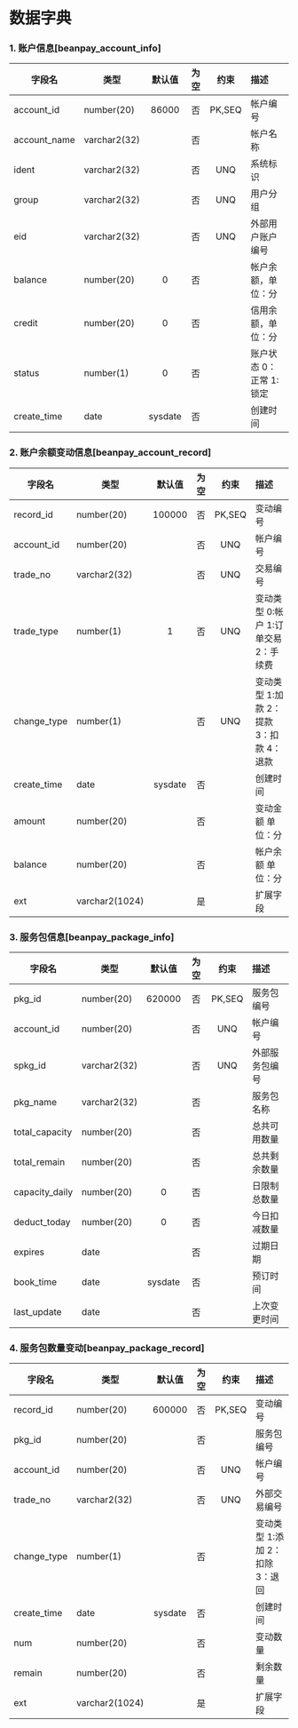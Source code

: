 # 数据字典

### 1. 账户信息[beanpay_account_info]

| 字段名       | 类型         | 默认值  | 为空  |  约束  | 描述                    |
| ------------ | ------------ | :-----: | :---: | :----: | :---------------------- |
| account_id   | number(20)   |  86000  |  否   | PK,SEQ | 帐户编号                |
| account_name | varchar2(32) |         |  否   |        | 帐户名称                |
| ident        | varchar2(32) |         |  否   |  UNQ   | 系统标识                |
| group        | varchar2(32) |         |  否   |  UNQ   | 用户分组                |
| eid          | varchar2(32) |         |  否   |  UNQ   | 外部用户账户编号        |
| balance      | number(20)   |    0    |  否   |        | 帐户余额，单位：分      |
| credit       | number(20)   |    0    |  否   |        | 信用余额，单位：分      |
| status       | number(1)    |    0    |  否   |        | 账户状态 0：正常 1:锁定 |
| create_time  | date         | sysdate |  否   |        | 创建时间                |

### 2. 账户余额变动信息[beanpay_account_record]

| 字段名      | 类型           | 默认值  | 为空  |  约束  | 描述                                    |
| ----------- | -------------- | :-----: | :---: | :----: | :-------------------------------------- |
| record_id   | number(20)     | 100000  |  否   | PK,SEQ | 变动编号                                |
| account_id  | number(20)     |         |  否   |  UNQ   | 帐户编号                                |
| trade_no    | varchar2(32)   |         |  否   |  UNQ   | 交易编号                                |
| trade_type  | number(1)      |    1    |  否   |  UNQ   | 变动类型 0:帐户 1:订单交易 2：手续费    |
| change_type | number(1)      |         |  否   |  UNQ   | 变动类型 1:加款 2：提款 3：扣款 4：退款 |
| create_time | date           | sysdate |  否   |        | 创建时间                                |
| amount      | number(20)     |         |  否   |        | 变动金额 单位：分                       |
| balance     | number(20)     |         |  否   |        | 帐户余额 单位：分                       |
| ext         | varchar2(1024) |         |  是   |        | 扩展字段                                |


### 3. 服务包信息[beanpay_package_info]

| 字段名         | 类型         | 默认值  | 为空  |  约束  | 描述           |
| -------------- | ------------ | :-----: | :---: | :----: | :------------- |
| pkg_id         | number(20)   | 620000  |  否   | PK,SEQ | 服务包编号     |
| account_id     | number(20)   |         |  否   |  UNQ   | 帐户编号       |
| spkg_id        | varchar2(32) |         |  否   |  UNQ   | 外部服务包编号 |
| pkg_name       | varchar2(32) |         |  否   |        | 服务包名称     |
| total_capacity | number(20)   |         |  否   |        | 总共可用数量   |
| total_remain   | number(20)   |         |  否   |        | 总共剩余数量   |
| capacity_daily | number(20)   |    0    |  否   |        | 日限制总数量   |
| deduct_today   | number(20)   |    0    |  否   |        | 今日扣减数量   |
| expires        | date         |         |  否   |        | 过期日期       |
| book_time      | date         | sysdate |  否   |        | 预订时间       |
| last_update    | date         |         |  否   |        | 上次变更时间   |

### 4. 服务包数量变动[beanpay_package_record]

| 字段名      | 类型           | 默认值  | 为空  |  约束  | 描述                            |
| ----------- | -------------- | :-----: | :---: | :----: | :------------------------------ |
| record_id   | number(20)     | 600000  |  否   | PK,SEQ | 变动编号                        |
| pkg_id      | number(20)     |         |  否   |        | 服务包编号                      |
| account_id  | number(20)     |         |  否   |  UNQ   | 帐户编号                        |
| trade_no    | varchar2(32)   |         |  否   |  UNQ   | 外部交易编号                    |
| change_type | number(1)      |         |  否   |        | 变动类型 1:添加 2：扣除 3：退回 |
| create_time | date           | sysdate |  否   |        | 创建时间                        |
| num         | number(20)     |         |  否   |        | 变动数量                        |
| remain      | number(20)     |         |  否   |        | 剩余数量                        |
| ext         | varchar2(1024) |         |  是   |        | 扩展字段                        |